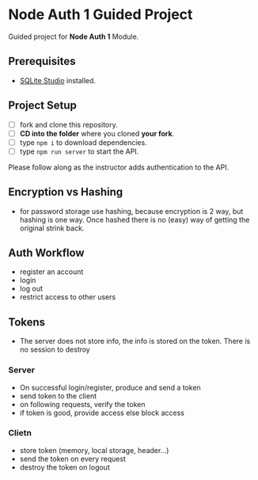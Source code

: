 # Node Auth 1 Guided Project

Guided project for **Node Auth 1** Module.

## Prerequisites

- [SQLite Studio](https://sqlitestudio.pl/index.rvt?act=download) installed.

## Project Setup

- [ ] fork and clone this repository.
- [ ] **CD into the folder** where you cloned **your fork**.
- [ ] type `npm i` to download dependencies.
- [ ] type `npm run server` to start the API.

Please follow along as the instructor adds authentication to the API.

## Encryption vs Hashing

- for password storage use hashing, because encryption is 2 way, but hashing is one way. Once hashed there is no (easy) way of getting the original strink back.

## Auth Workflow

- register an account
- login
- log out
- restrict access to other users

## Tokens

- The server does not store info, the info is stored on the token. There is no session to destroy

### Server

- On successful login/register, produce and send a token
- send token to the client
- on following requests, verify the token
- if token is good, provide access else block access

### Clietn

- store token (memory, local storage, header...)
- send the token on every request
- destroy the token on logout
